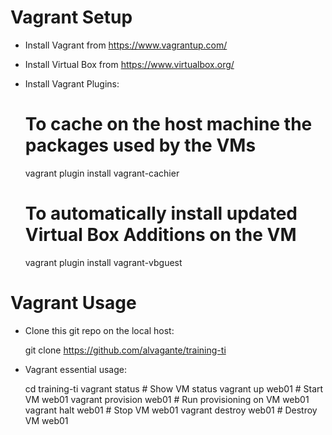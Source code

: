 # Vagrant Setup

- Install Vagrant from https://www.vagrantup.com/

- Install Virtual Box from https://www.virtualbox.org/

- Install Vagrant Plugins:

    # To cache on the host machine the packages used by the VMs
    vagrant plugin install vagrant-cachier 

    # To automatically install updated Virtual Box Additions on the VM 
    vagrant plugin install vagrant-vbguest

# Vagrant Usage

- Clone this git repo on the local host:

    git clone https://github.com/alvagante/training-ti

- Vagrant essential usage:

    cd training-ti
    vagrant status          # Show VM status
    vagrant up web01        # Start VM web01
    vagrant provision web01 # Run provisioning on VM web01
    vagrant halt web01      # Stop VM web01
    vagrant destroy web01   # Destroy VM web01


